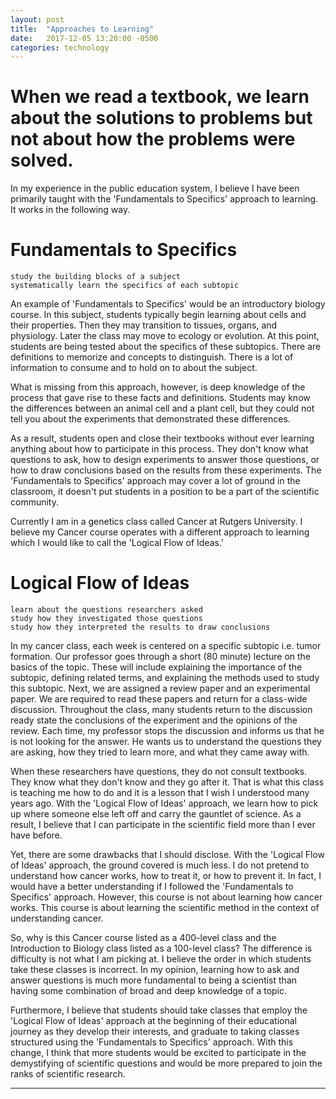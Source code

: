 ```yaml
---
layout: post
title:  "Approaches to Learning"
date:   2017-12-05 13:20:00 -0500
categories: technology
---
```


# When we read a textbook, we learn about the solutions to problems but not about how the problems were solved.

In my experience in the public education system, I believe I have been primarily taught with the 'Fundamentals to Specifics' approach to learning. It works in the following way.

# Fundamentals to Specifics

	study the building blocks of a subject
	systematically learn the specifics of each subtopic

An example of 'Fundamentals to Specifics' would be an introductory biology course. In this subject, students typically begin learning about cells and their properties. Then they may transition to tissues, organs, and physiology. Later the class may move to ecology or evolution. At this point, students are being tested about the specifics of these subtopics. There are definitions to memorize and concepts to distinguish. There is a lot of information to consume and to hold on to about the subject.

What is missing from this approach, however, is deep knowledge of the process that gave rise to these facts and definitions. Students may know the differences between an animal cell and a plant cell, but they could not tell you about the experiments that demonstrated these differences.

As a result, students open and close their textbooks without ever learning anything about how to participate in this process. They don't know what questions to ask, how to design experiments to answer those questions, or how to draw conclusions based on the results from these experiments. The 'Fundamentals to Specifics' approach may cover a lot of ground in the classroom, it doesn't put students in a position to be a part of the scientific community.

Currently I am in a genetics class called Cancer at Rutgers University. I believe my Cancer course operates with a different approach to learning which I would like to call the 'Logical Flow of Ideas.'

# Logical Flow of Ideas

	learn about the questions researchers asked
	study how they investigated those questions
	study how they interpreted the results to draw conclusions

In my cancer class, each week is centered on a specific subtopic i.e. tumor formation. Our professor goes through a short (80 minute) lecture on the basics of the topic. These will include explaining the importance of the subtopic, defining related terms, and explaining the methods used to study this subtopic. Next, we are assigned a review paper and an experimental paper. We are required to read these papers and return for a class-wide discussion. Throughout the class, many students return to the discussion ready state the conclusions of the experiment and the opinions of the review. Each time, my professor stops the discussion and informs us that he is not looking for the answer. He wants us to understand the questions they are asking, how they tried to learn more, and what they came away with.

When these researchers have questions, they do not consult textbooks. They know what they don't know and they go after it. That is what this class is teaching me how to do and it is a lesson that I wish I understood many years ago. With the 'Logical Flow of Ideas' approach, we learn how to pick up where someone else left off and carry the gauntlet of science. As a result, I believe that I can participate in the scientific field more than I ever have before.

Yet, there are some drawbacks that I should disclose. With the 'Logical Flow of Ideas' approach, the ground covered is much less. I do not pretend to understand how cancer works, how to treat it, or how to prevent it. In fact, I would have a better understanding if I followed the 'Fundamentals to Specifics' approach. However, this course is not about learning how cancer works. This course is about learning the scientific method in the context of understanding cancer.

So, why is this Cancer course listed as a 400-level class and the Introduction to Biology class listed as a 100-level class? The difference is difficulty is not what I am picking at. I believe the order in which students take these classes is incorrect. In my opinion, learning how to ask and answer questions is much more fundamental to being a scientist than having some combination of broad and deep knowledge of a topic.

Furthermore, I believe that students should take classes that employ the 'Logical Flow of Ideas' approach at the beginning of their educational journey as they develop their interests, and graduate to taking classes structured using the 'Fundamentals to Specifics' approach. With this change, I think that more students would be excited to participate in the demystifying of scientific questions and would be more prepared to join the ranks of scientific research.

---
